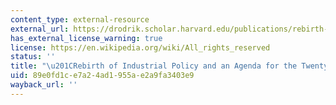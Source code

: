 ```yaml
---
content_type: external-resource
external_url: https://drodrik.scholar.harvard.edu/publications/rebirth-industrial-policy-and-agenda-21st-century
has_external_license_warning: true
license: https://en.wikipedia.org/wiki/All_rights_reserved
status: ''
title: "\u201CRebirth of Industrial Policy and an Agenda for the Twenty-First Century.\u201D"
uid: 89e0fd1c-e7a2-4ad1-955a-e2a9fa3403e9
wayback_url: ''
---
```

